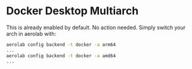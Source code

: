 # Docker Desktop Multiarch

This is already enabled by default. No action needed. Simply switch your arch in aerolab with:

```bash
aerolab config backend -t docker -a arm64
...
aerolab config backend -t docker -a amd64
...
```
